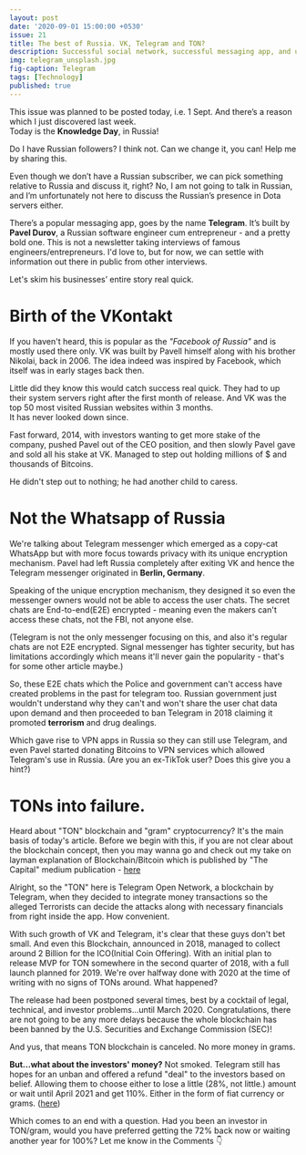 ```yaml
---
layout: post
date: '2020-09-01 15:00:00 +0530'
issue: 21
title: The best of Russia. VK, Telegram and TON?
description: Successful social network, successful messaging app, and unsuccessful blockchain. Let's find out what Pavel Durov has best built over the years.
img: telegram_unsplash.jpg
fig-caption: Telegram
tags: [Technology]
published: true
---
```

This issue was planned to be posted today, i.e. 1 Sept. And there’s a reason which I just discovered last week.  
Today is the **Knowledge Day**, in Russia!  

Do I have Russian followers? I think not. Can we change it, you can! Help me by sharing this.  

Even though we don’t have a Russian subscriber, we can pick something relative to Russia and discuss it, right? No, I am not going to talk in Russian, and I’m unfortunately not here to discuss the Russian’s presence in Dota servers either.  

There’s a popular messaging app, goes by the name **Telegram**. It’s built by **Pavel Durov**, a Russian software engineer cum entrepreneur - and a pretty bold one. This is not a newsletter taking interviews of famous engineers/entrepreneurs. I'd love to, but for now, we can settle with information out there in public from other interviews.

Let's skim his businesses’ entire story real quick.

# Birth of the VKontakt

If you haven't heard, this is popular as the *"Facebook of Russia"* and is mostly used there only. VK was built by Pavell himself along with his brother Nikolai, back in 2006. The idea indeed was inspired by Facebook, which itself was in early stages back then.  
  
Little did they know this would catch success real quick. They had to up their system servers right after the first month of release. And VK was the top 50 most visited Russian websites within 3 months.  
It has never looked down since.  
  
Fast forward, 2014, with investors wanting to get more stake of the company, pushed Pavel out of the CEO position, and then slowly Pavel gave and sold all his stake at VK. Managed to step out holding millions of $ and thousands of Bitcoins.
  
He didn't step out to nothing; he had another child to caress.
  
# Not the Whatsapp of Russia

We're talking about Telegram messenger which emerged as a copy-cat WhatsApp but with more focus towards privacy with its unique encryption mechanism. Pavel had left Russia completely after exiting VK and hence the Telegram messenger originated in **Berlin, Germany**.
  
Speaking of the unique encryption mechanism, they designed it so even the messenger owners would not be able to access the user chats. The secret chats are End-to-end(E2E) encrypted - meaning even the makers can't access these chats, not the FBI, not anyone else.
  
(Telegram is not the only messenger focusing on this, and also it's regular chats are not E2E encrypted. Signal messenger has tighter security, but has limitations accordingly which means it'll never gain the popularity - that's for some other article maybe.)
  
So, these E2E chats which the Police and government can't access have created problems in the past for telegram too. Russian government just wouldn't understand why they can't and won't share the user chat data upon demand and then proceeded to ban Telegram in 2018 claiming it promoted **terrorism** and drug dealings.
  
Which gave rise to VPN apps in Russia so they can still use Telegram, and even Pavel started donating Bitcoins to VPN services which allowed Telegram's use in Russia. (Are you an ex-TikTok user? Does this give you a hint?)

# TONs into failure.
  
Heard about "TON" blockchain and "gram" cryptocurrency? It's the main basis of today's article. Before we begin with this, if you are not clear about the blockchain concept, then you may wanna go and check out my take on layman explanation of Blockchain/Bitcoin which is published by "The Capital" medium publication - [here](https://medium.com/the-capital/from-bitcoin-to-mining-to-halving-all-explained-like-were-five-3ca5ba2cef8)
  
Alright, so the "TON" here is Telegram Open Network, a blockchain by Telegram, when they decided to integrate money transactions so the alleged Terrorists can decide the attacks along with necessary financials from right inside the app. How convenient.
  
With such growth of VK and Telegram, it's clear that these guys don't bet small. And even this Blockchain, announced in 2018, managed to collect around 2 Billion for the ICO(Initial Coin Offering). With an initial plan to release MVP for TON somewhere in the second quarter of 2018, with a full launch planned for 2019. We're over halfway done with 2020 at the time of writing with no signs of TONs around. What happened?
  
The release had been postponed several times, best by a cocktail of legal, technical, and investor problems...until March 2020. Congratulations, there are not going to be any more delays because the whole blockchain has been banned by the U.S. Securities and Exchange Commission (SEC)!
  
And yus, that means TON blockchain is canceled. No more money in grams.
  
**But...what about the investors' money?**
Not smoked. Telegram still has hopes for an unban and offered a refund "deal" to the investors based on belief. Allowing them to choose either to lose a little (28%, not little.) amount or wait until April 2021 and get 110%. Either in the form of fiat currency or grams. ([here](https://smart-lab.ru/blog/618122.php))  

Which comes to an end with a question. Had you been an investor in TON/gram, would you have preferred getting the 72% back now or waiting another year for 100%? Let me know in the Comments 👇
